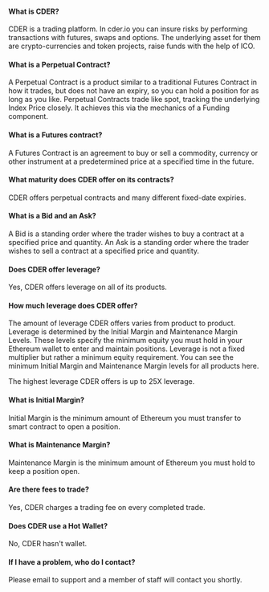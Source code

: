 #### What is CDER?

CDER is a trading platform. In cder.io you can insure risks by performing transactions with futures, swaps and options. The underlying asset for them are crypto-currencies and token projects, raise funds with the help of ICO.

#### What is a Perpetual Contract?

A Perpetual Contract is a product similar to a traditional Futures Contract in how it trades, but does not have an expiry, so you can hold a position for as long as you like. Perpetual Contracts trade like spot, tracking the underlying Index Price closely. It achieves this via the mechanics of a Funding component.

#### What is a Futures contract?

A Futures Contract is an agreement to buy or sell a commodity, currency or other instrument at a predetermined price at a specified time in the future.

#### What maturity does CDER offer on its contracts?

CDER offers perpetual contracts and many different fixed-date expiries.

#### What is a Bid and an Ask?

A Bid is a standing order where the trader wishes to buy a contract at a specified price and quantity. An Ask is a standing order where the trader wishes to sell a contract at a specified price and quantity.

#### Does CDER offer leverage?

Yes, CDER offers leverage on all of its products.

#### How much leverage does CDER offer?

The amount of leverage CDER offers varies from product to product. Leverage is determined by the Initial Margin and Maintenance Margin Levels. These levels specify the minimum equity you must hold in your Ethereum wallet to enter and maintain positions. Leverage is not a fixed multiplier but rather a minimum equity requirement. You can see the minimum Initial Margin and Maintenance Margin levels for all products here.

The highest leverage CDER offers is up to 25X leverage.

#### What is Initial Margin?

Initial Margin is the minimum amount of Ethereum you must transfer to smart contract to open a position.

#### What is Maintenance Margin?

Maintenance Margin is the minimum amount of Ethereum you must hold to keep a position open.

#### Are there fees to trade?

Yes, CDER charges a trading fee on every completed trade.

#### Does CDER use a Hot Wallet?

No, CDER hasn't wallet.  

#### If I have a problem, who do I contact?

Please email to support and a member of staff will contact you shortly.
